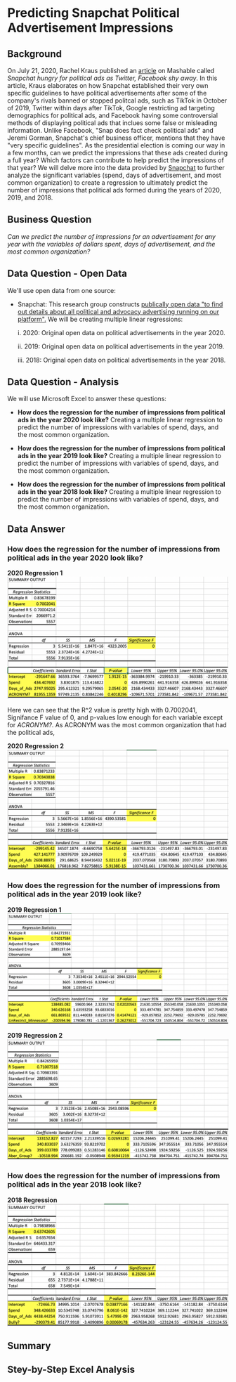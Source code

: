 # Predicting Snapchat Political Advertisement Impressions
## Background
On July 21, 2020, Rachel Kraus published an [article](https://mashable.com/article/snapchat-political-ads-q2-2020-earnings/) on Mashable called _Snapchat hungry for political ads as Twitter, Facebook shy away_. In this article, Kraus elaborates on how Snapchat established their very own specific guidelines to have political advertisements after some of the company's rivals banned or stopped politcal ads, such as TikTok in October of 2019, Twitter within days after TikTok, Google restricting ad targeting demographics for political ads, and Facebook having some controversial methods of displaying political ads that inclues some false or misleading information. Unlike Facebook, "Snap does fact check political ads" and Jeremi Gorman, Snapchat's chief business officer, mentions that they have "very specific guidelines". As the presidential election is coming our way in a few months, can we predict the impressions that these ads created during a full year? Which factors can contribute to help predict the impressions of that year? We will delve more into the data provided by [Snapchat](https://www.snap.com/en-US/political-ads/) to further analyze the significant variables (spend, days of advertisement, and most common organization) to create a regression to ultimately predict the number of impressions that political ads formed during the years of 2020, 2019, and 2018.
## Business Question
_Can we predict the number of impressions for an advertisement for any year with the variables of dollars spent, days of advertisement, and the most common organization?_
## Data Question - Open Data
We'll use open data from one source:
- Snapchat: This research group constructs [publically open data "to find out details about all political and advocacy advertising running on our platform".](https://www.snap.com/en-US/political-ads/) We will be creating multiple linear regressions:
    
    i. 2020: Original open data on political advertisements in the year 2020.
    
    ii. 2019: Original open data on political advertisements in the year 2019.
    
    iii. 2018: Original open data on political advertisements in the year 2018.
## Data Question - Analysis
We will use Microsoft Excel to answer these questions:

- __How does the regression for the number of impressions from political ads in the year 2020 look like?__ Creating a multiple linear regression to predict the number of impressions with variables of spend, days, and the most common organization.

- __How does the regression for the number of impressions from political ads in the year 2019 look like?__ Creating a multiple linear regression to predict the number of impressions with variables of spend, days, and the most common organization.

- __How does the regression for the number of impressions from political ads in the year 2018 look like?__ Creating a multiple linear regression to predict the number of impressions with variables of spend, days, and the most common organization.

## Data Answer

### How does the regression for the number of impressions from political ads in the year 2020 look like?
__2020 Regression 1__
![alt text](https://github.com/schoi74/Snapchat-Politcal-Ads-Impressions/blob/master/2020%20regression%201.png)

Here we can see that the R^2 value is pretty high with 0.7002041, Signifance F value of 0, and p-values low enough for each variable except for _ACRONYM?_. As ACRONYM was the most common organization that had the political ads, 

__2020 Regression 2__
![alt text](https://github.com/schoi74/Snapchat-Politcal-Ads-Impressions/blob/master/2020%20regression%202.png)

### How does the regression for the number of impressions from political ads in the year 2019 look like?
__2019 Regression 1__
![alt text](https://github.com/schoi74/Snapchat-Politcal-Ads-Impressions/blob/master/2019%20regression%201.png)

__2019 Regression 2__
![alt text](https://github.com/schoi74/Snapchat-Politcal-Ads-Impressions/blob/master/2019%20regression%202.png)

### How does the regression for the number of impressions from political ads in the year 2018 look like?
__2018 Regression__
![alt text](https://github.com/schoi74/Snapchat-Politcal-Ads-Impressions/blob/master/2018%20regression.png)

## Summary
## Stey-by-Step Excel Analysis
